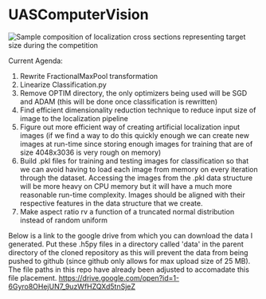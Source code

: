 # UASComputerVision

![Sample composition of localization cross sections representing target size during the competition](https://github.com/lukeottey/UASComputerVision/blob/master/perspective_from_heli.JPG)

Current Agenda:

1) Rewrite FractionalMaxPool transformation
2) Linearize Classification.py
3) Remove OPTIM directory, the only optimizers being used will be SGD and ADAM (this will be done once classification is rewritten)
4) Find efficient dimensionality reduction technique to reduce input size of image to the localization pipeline
5) Figure out more efficient way of creating artificial localization input images (if we find a way to do this quickly enough
we can create new images at run-time since storing enough images for training that are of size 4048x3036 is very rough on memory)
6) Build .pkl files for training and testing images for classification so that we can avoid having to load each image from memory on every iteration through the dataset. Accessing the images from the .pkl data structure will be more heavy on CPU memory but it will have a much more reasonable run-time complexity. Images should be aligned with their respective features in the data structure that we create.
7) Make aspect ratio rv a function of a truncated normal distribution instead of random uniform

Below is a link to the google drive from which you can download the data I generated. Put these .h5py files in a directory called 'data' in the parent directory of the cloned repository as this will prevent the data from being pushed to github (since github only allows for max upload size of 25 MB). The file paths in this repo have already been adjusted to accomadate this file placement.
https://drive.google.com/open?id=1-6Gyro8OHejUN7_9uzWfHZQXd5tnSjeZ
